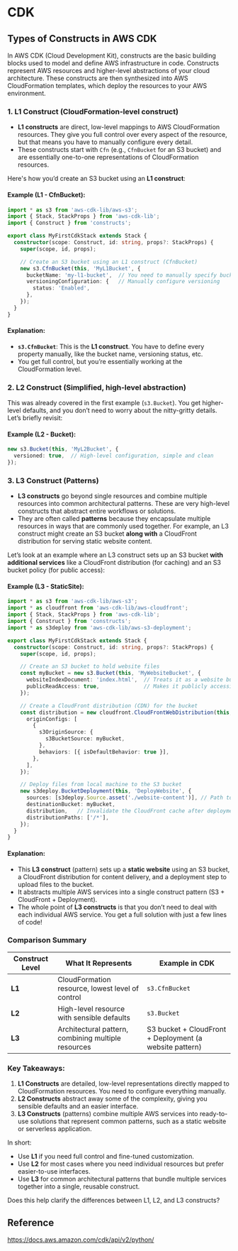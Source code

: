 # CDK  
## Types of Constructs in AWS CDK  

In AWS CDK (Cloud Development Kit), constructs are the basic building blocks used to model and define AWS infrastructure in code. Constructs represent AWS resources and higher-level abstractions of your cloud architecture. These constructs are then synthesized into AWS CloudFormation templates, which deploy the resources to your AWS environment.

### 1. **L1 Construct (CloudFormation-level construct)**

- **L1 constructs** are direct, low-level mappings to AWS CloudFormation resources. They give you full control over every aspect of the resource, but that means you have to manually configure every detail.
- These constructs start with `Cfn` (e.g., `CfnBucket` for an S3 bucket) and are essentially one-to-one representations of CloudFormation resources.
  
Here's how you’d create an S3 bucket using an **L1 construct**:

#### Example (L1 - CfnBucket):
```typescript
import * as s3 from 'aws-cdk-lib/aws-s3';
import { Stack, StackProps } from 'aws-cdk-lib';
import { Construct } from 'constructs';

export class MyFirstCdkStack extends Stack {
  constructor(scope: Construct, id: string, props?: StackProps) {
    super(scope, id, props);

    // Create an S3 bucket using an L1 construct (CfnBucket)
    new s3.CfnBucket(this, 'MyL1Bucket', {
      bucketName: 'my-l1-bucket',  // You need to manually specify bucket properties
      versioningConfiguration: {   // Manually configure versioning
        status: 'Enabled',
      },
    });
  }
}
```

#### Explanation:
- **`s3.CfnBucket`**: This is the **L1 construct**. You have to define every property manually, like the bucket name, versioning status, etc.
- You get full control, but you’re essentially working at the CloudFormation level.

### 2. **L2 Construct (Simplified, high-level abstraction)**

This was already covered in the first example (`s3.Bucket`). You get higher-level defaults, and you don’t need to worry about the nitty-gritty details. Let’s briefly revisit:

#### Example (L2 - Bucket):
```typescript
new s3.Bucket(this, 'MyL2Bucket', {
  versioned: true,  // High-level configuration, simple and clean
});
```

### 3. **L3 Construct (Patterns)**

- **L3 constructs** go beyond single resources and combine multiple resources into common architectural patterns. These are very high-level constructs that abstract entire workflows or solutions.
- They are often called **patterns** because they encapsulate multiple resources in ways that are commonly used together. For example, an L3 construct might create an S3 bucket **along with** a CloudFront distribution for serving static website content.

Let’s look at an example where an L3 construct sets up an S3 bucket **with additional services** like a CloudFront distribution (for caching) and an S3 bucket policy (for public access):

#### Example (L3 - StaticSite):
```typescript
import * as s3 from 'aws-cdk-lib/aws-s3';
import * as cloudfront from 'aws-cdk-lib/aws-cloudfront';
import { Stack, StackProps } from 'aws-cdk-lib';
import { Construct } from 'constructs';
import * as s3deploy from 'aws-cdk-lib/aws-s3-deployment';

export class MyFirstCdkStack extends Stack {
  constructor(scope: Construct, id: string, props?: StackProps) {
    super(scope, id, props);

    // Create an S3 bucket to hold website files
    const myBucket = new s3.Bucket(this, 'MyWebsiteBucket', {
      websiteIndexDocument: 'index.html',  // Treats it as a website bucket
      publicReadAccess: true,              // Makes it publicly accessible
    });

    // Create a CloudFront distribution (CDN) for the bucket
    const distribution = new cloudfront.CloudFrontWebDistribution(this, 'MyCDN', {
      originConfigs: [
        {
          s3OriginSource: {
            s3BucketSource: myBucket,
          },
          behaviors: [{ isDefaultBehavior: true }],
        },
      ],
    });

    // Deploy files from local machine to the S3 bucket
    new s3deploy.BucketDeployment(this, 'DeployWebsite', {
      sources: [s3deploy.Source.asset('./website-content')], // Path to local content
      destinationBucket: myBucket,
      distribution,   // Invalidate the CloudFront cache after deployment
      distributionPaths: ['/*'],
    });
  }
}
```

#### Explanation:
- This **L3 construct** (pattern) sets up a **static website** using an S3 bucket, a CloudFront distribution for content delivery, and a deployment step to upload files to the bucket.
- It abstracts multiple AWS services into a single construct pattern (S3 + CloudFront + Deployment).
- The whole point of **L3 constructs** is that you don’t need to deal with each individual AWS service. You get a full solution with just a few lines of code!

### Comparison Summary

| **Construct Level** | **What It Represents**                          | **Example in CDK**                          |
|---------------------|--------------------------------------------------|---------------------------------------------|
| **L1**              | CloudFormation resource, lowest level of control | `s3.CfnBucket`                              |
| **L2**              | High-level resource with sensible defaults       | `s3.Bucket`                                 |
| **L3**              | Architectural pattern, combining multiple resources | S3 bucket + CloudFront + Deployment (a website pattern) |

### Key Takeaways:

1. **L1 Constructs** are detailed, low-level representations directly mapped to CloudFormation resources. You need to configure everything manually.
2. **L2 Constructs** abstract away some of the complexity, giving you sensible defaults and an easier interface.
3. **L3 Constructs** (patterns) combine multiple AWS services into ready-to-use solutions that represent common patterns, such as a static website or serverless application.

In short:
- Use **L1** if you need full control and fine-tuned customization.
- Use **L2** for most cases where you need individual resources but prefer easier-to-use interfaces.
- Use **L3** for common architectural patterns that bundle multiple services together into a single, reusable construct.

Does this help clarify the differences between L1, L2, and L3 constructs?


## Reference  
https://docs.aws.amazon.com/cdk/api/v2/python/  
